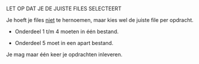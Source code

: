 LET OP DAT JE DE JUISTE FILES SELECTEERT

Je hoeft je files <u>niet</u> te hernoemen, maar kies wel de juiste file per opdracht.

- Onderdeel 1 t/m 4 moeten in één bestand.

- Onderdeel 5 moet in een apart bestand.

Je mag maar één keer je opdrachten inleveren.

